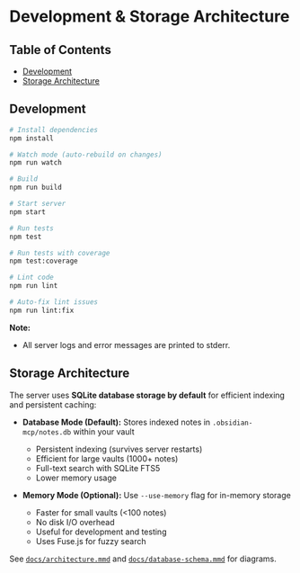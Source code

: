 
# Development & Storage Architecture

## Table of Contents

- [Development](#development)
- [Storage Architecture](#storage-architecture)

## Development

```bash
# Install dependencies
npm install

# Watch mode (auto-rebuild on changes)
npm run watch

# Build
npm run build

# Start server
npm start

# Run tests
npm test

# Run tests with coverage
npm test:coverage

# Lint code
npm run lint

# Auto-fix lint issues
npm run lint:fix
```

**Note:**
- All server logs and error messages are printed to stderr.

## Storage Architecture

The server uses **SQLite database storage by default** for efficient indexing and persistent caching:

- **Database Mode (Default):** Stores indexed notes in `.obsidian-mcp/notes.db` within your vault
  - Persistent indexing (survives server restarts)
  - Efficient for large vaults (1000+ notes)
  - Full-text search with SQLite FTS5
  - Lower memory usage

- **Memory Mode (Optional):** Use `--use-memory` flag for in-memory storage
  - Faster for small vaults (<100 notes)
  - No disk I/O overhead
  - Useful for development and testing
  - Uses Fuse.js for fuzzy search

See [`docs/architecture.mmd`](architecture.mmd) and [`docs/database-schema.mmd`](database-schema.mmd) for diagrams.
